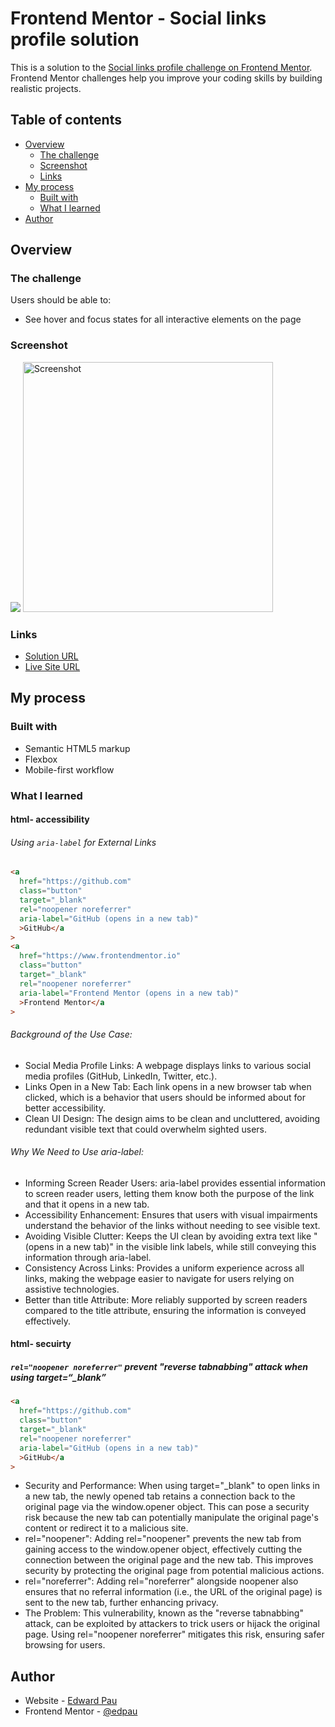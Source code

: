 # Frontend Mentor - Social links profile solution

This is a solution to the [Social links profile challenge on Frontend Mentor](https://www.frontendmentor.io/challenges/social-links-profile-UG32l9m6dQ). Frontend Mentor challenges help you improve your coding skills by building realistic projects.

## Table of contents

- [Overview](#overview)
  - [The challenge](#the-challenge)
  - [Screenshot](#screenshot)
  - [Links](#links)
- [My process](#my-process)
  - [Built with](#built-with)
  - [What I learned](#what-i-learned)
- [Author](#author)


## Overview

### The challenge

Users should be able to:

- See hover and focus states for all interactive elements on the page

### Screenshot

![](./assets/images/screenshot.png)
<img src="./assets/images/screenshot.png" alt="Screenshot" width="400"/>

### Links

- [Solution URL](https://github.com/edpau/fm_social_links_profile_main)
- [Live Site URL](https://edpau.github.io/fm_social_links_profile_main/)

## My process

### Built with

- Semantic HTML5 markup
- Flexbox
- Mobile-first workflow


### What I learned

#### html- accessibility

###### Using `aria-label` for External Links

```html
<a
  href="https://github.com"
  class="button"
  target="_blank"
  rel="noopener noreferrer"
  aria-label="GitHub (opens in a new tab)"
  >GitHub</a
>
<a
  href="https://www.frontendmentor.io"
  class="button"
  target="_blank"
  rel="noopener noreferrer"
  aria-label="Frontend Mentor (opens in a new tab)"
  >Frontend Mentor</a
>
```

###### Background of the Use Case:

- Social Media Profile Links: A webpage displays links to various social media profiles (GitHub, LinkedIn, Twitter, etc.).
- Links Open in a New Tab: Each link opens in a new browser tab when clicked, which is a behavior that users should be informed about for better accessibility.
- Clean UI Design: The design aims to be clean and uncluttered, avoiding redundant visible text that could overwhelm sighted users.
  
###### Why We Need to Use aria-label:
- Informing Screen Reader Users: aria-label provides essential information to screen reader users, letting them know both the purpose of the link and that it opens in a new tab.
- Accessibility Enhancement: Ensures that users with visual impairments understand the behavior of the links without needing to see visible text.
- Avoiding Visible Clutter: Keeps the UI clean by avoiding extra text like "(opens in a new tab)" in the visible link labels, while still conveying this information through aria-label.
- Consistency Across Links: Provides a uniform experience across all links, making the webpage easier to navigate for users relying on assistive technologies.
- Better than title Attribute: More reliably supported by screen readers compared to the title attribute, ensuring the information is conveyed effectively.

#### html- secuirty
##### `rel="noopener noreferrer"` prevent "reverse tabnabbing" attack when using target=“_blank”
```html
<a
  href="https://github.com"
  class="button"
  target="_blank"
  rel="noopener noreferrer"
  aria-label="GitHub (opens in a new tab)"
  >GitHub</a
>
```
- Security and Performance: When using target="_blank" to open links in a new tab, the newly opened tab retains a connection back to the original page via the window.opener object. This can pose a security risk because the new tab can potentially manipulate the original page's content or redirect it to a malicious site.
- rel="noopener": Adding rel="noopener" prevents the new tab from gaining access to the window.opener object, effectively cutting the connection between the original page and the new tab. This improves security by protecting the original page from potential malicious actions.
- rel="noreferrer": Adding rel="noreferrer" alongside noopener also ensures that no referral information (i.e., the URL of the original page) is sent to the new tab, further enhancing privacy.
- The Problem: This vulnerability, known as the "reverse tabnabbing" attack, can be exploited by attackers to trick users or hijack the original page. Using rel="noopener noreferrer" mitigates this risk, ensuring safer browsing for users.


## Author

- Website - [Edward Pau](https://www.your-site.com)
- Frontend Mentor - [@edpau](https://www.frontendmentor.io/profile/edpau)




